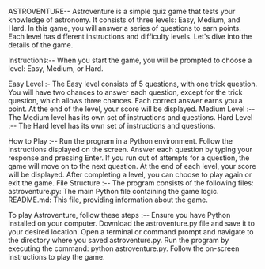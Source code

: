 ASTROVENTURE--
Astroventure is a simple quiz game that tests your knowledge of astronomy. It consists of three levels: Easy, Medium, and Hard. In this game, you will answer a series of questions to earn points. Each level has different instructions and difficulty levels. Let's dive into the details of the game.

Instructions:--
When you start the game, you will be prompted to choose a level: Easy, Medium, or Hard. 

Easy Level :-
The Easy level consists of 5 questions, with one trick question.
You will have two chances to answer each question, except for the trick question, which allows three chances.
Each correct answer earns you a point.
At the end of the level, your score will be displayed.
Medium Level :--
The Medium level has its own set of instructions and questions. 
Hard Level :--
The Hard level has its own set of instructions and questions.

How to Play :--
Run the program in a Python environment.
Follow the instructions displayed on the screen.
Answer each question by typing your response and pressing Enter.
If you run out of attempts for a question, the game will move on to the next question.
At the end of each level, your score will be displayed.
After completing a level, you can choose to play again or exit the game.
File Structure :--
The program consists of the following files:
astroventure.py: The main Python file containing the game logic.
README.md: This file, providing information about the game.

To play Astroventure, follow these steps :--
Ensure you have Python installed on your computer.
Download the astroventure.py file and save it to your desired location.
Open a terminal or command prompt and navigate to the directory where you saved astroventure.py.
Run the program by executing the command: python astroventure.py.
Follow the on-screen instructions to play the game.


